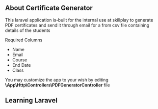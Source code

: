 

## About Certificate Generator

This laravel application is-built for the internal use at skillplay to generate PDF certificates  and send it through email for a from  csv file containing details of the students

Required Columns
- Name
- Email
- Course
- End Date
- Class

You may customize the app to your wish by editing **\App\Http\Controllers\PDFGeneratorController** file
## Learning Laravel
